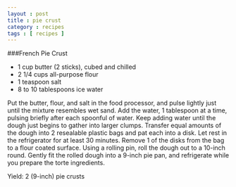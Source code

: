```yaml
---
layout : post
title : pie crust
category : recipes
tags : [ recipes ]
---
```

###French Pie Crust
* 1 cup butter (2 sticks), cubed and chilled
* 2 1/4 cups all-purpose flour
* 1 teaspoon salt
* 8 to 10 tablespoons ice water

Put the butter, flour, and salt in the food processor, and pulse lightly just until the mixture resembles wet sand. Add the water, 1 tablespoon at a time, pulsing briefly after each spoonful of water. Keep adding water until the dough just begins to gather into larger clumps. Transfer equal amounts of the dough into 2 resealable plastic bags and pat each into a disk. Let rest in the refrigerator for at least 30 minutes. Remove 1 of the disks from the bag to a flour coated surface. Using a rolling pin, roll the dough out to a 10-inch round. Gently fit the rolled dough into a 9-inch pie pan, and refrigerate while you prepare the torte ingredients.

Yield: 2 (9-inch) pie crusts



